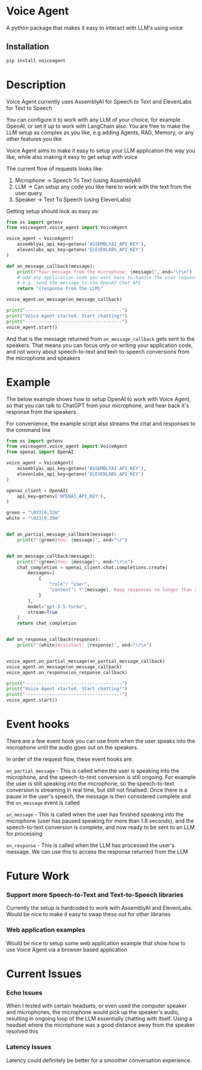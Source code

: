 # Voice Agent

A python package that makes it easy to interact with LLM's using voice

## Installation
```bash
pip install voiceagent
```

# Description
Voice Agent currently uses AssemblyAI for Speech to Text and ElevenLabs for Text to Speech

You can configure it to work with any LLM of your choice, for example OpenAI,
or set it up to work with LangChain also. You are free to make the LLM setup
as complex as you like, e.g adding Agents, RAG, Memory, or any other features
you like

Voice Agent aims to make it easy to setup your LLM application the way you like,
while also making it easy to get setup with voice

The current flow of requests looks like:
1. Microphone -> Speech To Text (using AssemblyAI)
2. LLM -> Can setup any code you like here to work with the text from the user query
3. Speaker -> Text To Speech (using ElevenLabs)

Getting setup should look as easy as:

```python
from os import getenv
from voiceagent.voice_agent import VoiceAgent

voice_agent = VoiceAgent(
    assemblyai_api_key=getenv('ASSEMBLYAI_API_KEY'),
    elevenlabs_api_key=getenv('ELEVENLABS_API_KEY')
)

def on_message_callback(message):
    print(f"Your message from the microphone: {message}", end="\r\n")
    # add any application code you want here to handle the user request
    # e.g. send the message to the OpenAI Chat API
    return "{response from the LLM}"

voice_agent.on_message(on_message_callback)

print("------------------------------------")
print("Voice Agent started. Start chatting!")
print("------------------------------------")
voice_agent.start()
```

And that is the message returned from `on_message_callback` gets sent to the speakers.
That means you can focus only on writing your application code, and not worry about
speech-to-text and text-to-speech conversions from the microphone and speakers

# Example
The below example shows how to setup OpenAI to work with Voice Agent, so that
you can talk to ChatGPT from your microphone, and hear back it's response from
the speakers.

For convenience, the example script also streams the chat and responses to the command line

```python
from os import getenv
from voiceagent.voice_agent import VoiceAgent
from openai import OpenAI

voice_agent = VoiceAgent(
    assemblyai_api_key=getenv('ASSEMBLYAI_API_KEY'),
    elevenlabs_api_key=getenv('ELEVENLABS_API_KEY')
)

openai_client = OpenAI(
    api_key=getenv('OPENAI_API_KEY'),
)

green = "\033[0;32m"
white = "\033[0;39m"


def on_partial_message_callback(message):
    print(f"{green}You: {message}", end="\r")


def on_message_callback(message):
    print(f"{green}You: {message}", end="\r\n")
    chat_completion = openai_client.chat.completions.create(
        messages=[
            {
                "role": "user",
                "content": f"{message}. Keep responses no longer than 20 words",
            }
        ],
        model="gpt-3.5-turbo",
        stream=True
    )
    return chat_completion


def on_response_callback(response):
    print(f"{white}Assistant: {response}", end="\r\n")


voice_agent.on_partial_message(on_partial_message_callback)
voice_agent.on_message(on_message_callback)
voice_agent.on_response(on_response_callback)

print("------------------------------------")
print("Voice Agent started. Start chatting!")
print("------------------------------------")
voice_agent.start()
```

# Event hooks
There are a few event hook you can use from when the user speaks into the microphone
until the audio goes out on the speakers.

In order of the request flow, these event hooks are:

`on_partial_message` - This is called when the user is speaking into the
    microphone, and the speech-to-text conversion is still ongoing. For example
    the user is still speaking into the microphone, so the speech-to-text
    conversion is streaming in real time, but still not finalised. Once there
    is a pause in the user's speech, the message is then considered complete
    and the `on_message` event is called

`on_message` - This is called when the user has finished speaking into the
    microphone (user has paused speaking for more than 1.8 seconds),
    and the speech-to-text conversion is complete, and now ready to be sent
    to an LLM for processing

`on_response` - This is called when the LLM has processed the user's message.
We can use this to access the response returned from the LLM

# Future Work

### Support more Speech-to-Text and Text-to-Speech libraries
Currently the setup is hardcoded to work with AssemblyAI and ElevenLabs. Would
be nice to make it easy to swap these out for other libraries

### Web application examples
Would be nice to setup some web application example that show how to use Voice
Agent via a browser based application

# Current Issues

### Echo Issues
When I tested with certain headsets, or even used the computer speaker and
microphones, the microphone would pick up the speaker's audio,
resulting in ongoing loop of the LLM essentially chatting with itself. Using
a headset where the microphone was a good distance away from the speaker resolved
this

### Latency Issues
Latency could definitely be better for a smoother conversation experience.




